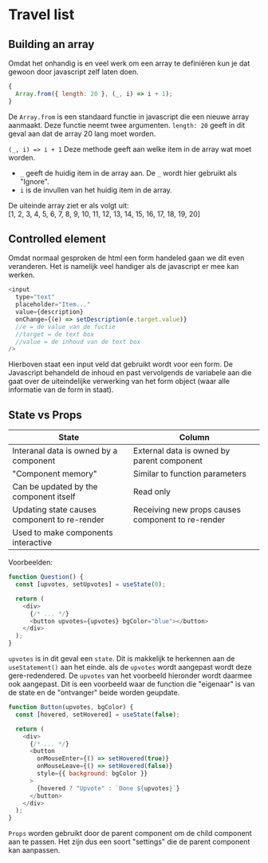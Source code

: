 # Travel list

## Building an array

Omdat het onhandig is en veel werk om een array te definiëren kun je dat gewoon door javascript zelf laten doen.

```javascript
{
  Array.from({ length: 20 }, (_, i) => i + 1);
}
```

De `Array.from` is een standaard functie in javascript die een nieuwe array aanmaakt. Deze functie neemt twee argumenten. `length: 20` geeft in dit geval aan dat de array 20 lang moet worden.

`(_, i) => i + 1` Deze methode geeft aan welke item in de array wat moet worden.

- `_` geeft de huidig item in de array aan. De `_` wordt hier gebruikt als "Ignore".
- `i` is de invullen van het huidig item in de array.

De uiteinde array ziet er als volgt uit: <br>
[1, 2, 3, 4, 5, 6, 7, 8, 9, 10, 11, 12, 13, 14, 15, 16, 17, 18, 19, 20]

## Controlled element

Omdat normaal gesproken de html een form handeled gaan we dit even veranderen. Het is namelijk veel handiger als de javascript er mee kan werken.

```javascript
<input
  type="text"
  placeholder="Item..."
  value={description}
  onChange={(e) => setDescription(e.target.value)}
  //e = de value van de fuctie
  //target = de text box
  //value = de inhoud van de text box
/>
```

Hierboven staat een input veld dat gebruikt wordt voor een form. De Javascript behandeld de inhoud en past vervolgends de variabele aan die gaat over de uiteindelijke verwerking van het form object (waar alle informatie van de form in staat).

## State vs Props

| State                                        | Column                                            |
| -------------------------------------------- | ------------------------------------------------- |
| Interanal data is owned by a component       | External data is owned by parent component        |
| "Component memory"                           | Similar to function parameters                    |
| Can be updated by the component itself       | Read only                                         |
| Updating state causes component to re-render | Receiving new props causes component to re-render |
| Used to make components interactive          |                                                   |

Voorbeelden:

```javascript
function Question() {
  const [upvotes, setUpvotes] = useState(0);

  return (
    <div>
      {/* ... */}
      <button upvotes={upvotes} bgColor="blue"></button>
    </div>
  );
}
```

`upvotes` is in dit geval een `state`. Dit is makkelijk te herkennen aan de `useStatement()` aan het einde. als de `upvotes` wordt aangepast wordt deze gere-redendered. De `upvotes` van het voorbeeld hieronder wordt daarmee ook aangepast. Dit is een voorbeeld waar de function die "eigenaar" is van de state en de "ontvanger" beide worden geupdate.

```javascript
function Button(upvotes, bgColor) {
  const [hovered, setHovered] = useState(false);

  return (
    <div>
      {/* ... */}
      <button
        onMouseEnter={() => setHovered(true)}
        onMouseLeave={() => setHovered(false)}
        style={{ background: bgColor }}
      >
        {hovered ? "Upvote" : `Done ${upvotes}`}
      </button>
    </div>
  );
}
```

`Props` worden gebruikt door de parent component om de child component aan te passen. Het zijn dus een soort "settings" die de parent component kan aanpassen.  

